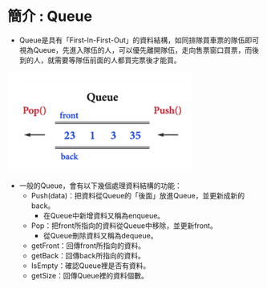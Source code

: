 # 簡介 : Queue
 * Queue是具有「First-In-First-Out」的資料結構，如同排隊買車票的隊伍即可視為Queue，先進入隊伍的人，可以優先離開隊伍，走向售票窗口買票，而後到的人，就需要等隊伍前面的人都買完票後才能買。
<img src='https://github.com/eter0000/learningnotes/blob/master/week4/queue.png' height=200 weight=300>

 * 一般的Queue，會有以下幾個處理資料結構的功能：
   * Push(data)：把資料從Queue的「後面」放進Queue，並更新成新的back。
      * 在Queue中新增資料又稱為enqueue。
   * Pop：把front所指向的資料從Queue中移除，並更新front。
      * 從Queue刪除資料又稱為dequeue。
   * getFront：回傳front所指向的資料。
   * getBack：回傳back所指向的資料。
   * IsEmpty：確認Queue裡是否有資料。
   * getSize：回傳Queue裡的資料個數。
